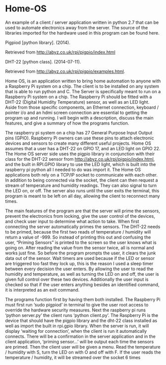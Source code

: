 # Home-OS
An example of a client / server application written in python 2.7 that can be used to automate electronics away from the server.
The source of the libraries imported for the hardware used in this program can be found here.

Pigpiod [python library]. (2014).

Retrieved from http://abyz.co.uk/rpi/pigpio/index.html

DHT-22 [python class]. (2014-07-11).

Retrieved from http://abyz.co.uk/rpi/pigpio/examples.html.

Home OS, is an application written to bring home automation to anyone with a Raspberry Pi system on a chip. The client is to be installed on any system that is able to run python and C.  The Server is specifically meant to run on a Raspberry Pi system on a chip.  The Raspberry Pi should be fitted with a DHT-22 (Digital Humidity Temperature) sensor, as well as an LED light.  Aside from those specific components, an Ethernet connection, keyboard / pointer i/o and an hdmi screen connection are essential to getting the program up and running. I will begin with a description, discuss the main features, and give a summary of how the programs function.

The raspberry pi system on a chip has 27 General Purpose Input Output pins (GPIO).  Raspberry Pi owners can use these pins to attach electronic devices and sensors to create many different useful projects.  Home OS assumes that a user has a DHT-22 on GPIO 17, and an LED light on GPIO 22.  The Home OS server side uses the pigpio library in conjunction with their class for the DHT-22 sensor from http://abyz.co.uk/rpi/pigpio/index.html, and the built in RPI.GPIO library to use the LED light, which is built into the raspberry pi python all I needed to do was import it.  The Home OS applications both rely on a TCP/IP socket to communicate with each other.  In addition to being connected via the socket, the client can then request a stream of temperature and humidity readings.  They can also signal to turn the LED on, or off.  The server also runs until the user exits the terminal, this program is meant to be left on all day, allowing the client to reconnect many times.

The main features of the program are that the server will prime the sensors, prevent the electronics from locking, give the user control of the devices, and check user input to determine what action to take.  When first connecting the server automatically primes the sensors.  The DHT-22 needs to be primed, because the first two reads of temperature / humidity will return a value of -999.  So instead of printing this out and confusing the user, “Priming Sensors” is printed to the screen so the user knows what is going on.  After reading the value from the sensor twice, all is normal and works just fine.  So before the program prompts the user, it clears the junk data out of the sensor.  Wait timers are used because if the LED or sensor are triggered too fast they lock up, this is the reason I used a sleep timer between every decision the user enters.  By allowing the user to read the humidity and temperature, as well as turning the LED on and off, the user is given full control over these two devices.  Additionally the user input is checked so that if the user enters anything besides an identified command, it is interpreted as an exit command.

The programs function first by having them both installed.  The Raspberry Pi must first run ‘sudo pigpiod’ in terminal to give the user root access to override the hardware security measures.  Next the raspberry pi runs ‘python server.py’ the client runs ‘python client.py’.  The Raspberry Pi is the device that should have the pigpio library and the dht-22 class installed as well as import the built in rpi.gpio library.  When the server is run, it will display ‘waiting for connection’, when the client is run it automatically connects.  There will be a confirmation in the server application and in the client application, ‘priming sensor…’ will be output each time the sensors are primed.  Then the client user will be given a menu.  Read the temperature / humidity with S, turn the LED on with O and off with F.  If the user reads the temperature / humidity, it will be streamed over the socket 6 times












